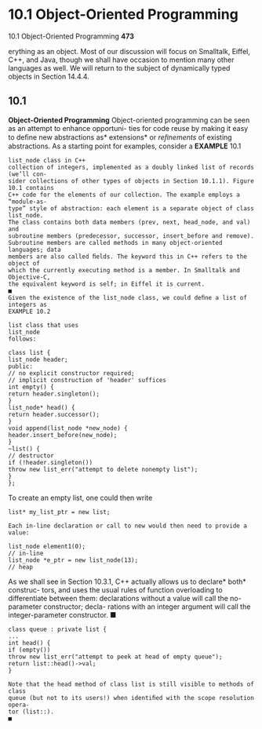 # 10.1 Object-Oriented Programming

10.1 Object-Oriented Programming
**473**

erything as an object. Most of our discussion will focus on Smalltalk, Eiffel, C++,
and Java, though we shall have occasion to mention many other languages as well.
We will return to the subject of dynamically typed objects in Section 14.4.4.
## 10.1

**Object-Oriented Programming**
Object-oriented programming can be seen as an attempt to enhance opportuni-
ties for code reuse by making it easy to deﬁne new abstractions as* extensions* or
*reﬁnements* of existing abstractions. As a starting point for examples, consider a
**EXAMPLE** 10.1

```
list_node class in C++
collection of integers, implemented as a doubly linked list of records (we’ll con-
sider collections of other types of objects in Section 10.1.1). Figure 10.1 contains
C++ code for the elements of our collection. The example employs a “module-as-
type” style of abstraction: each element is a separate object of class list_node.
The class contains both data members (prev, next, head_node, and val) and
subroutine members (predecessor, successor, insert_before and remove).
Subroutine members are called methods in many object-oriented languages; data
members are also called ﬁelds. The keyword this in C++ refers to the object of
which the currently executing method is a member. In Smalltalk and Objective-C,
the equivalent keyword is self; in Eiffel it is current.
■
Given the existence of the list_node class, we could deﬁne a list of integers as
EXAMPLE 10.2
```

```
list class that uses
list_node
follows:
```

```
class list {
list_node header;
public:
// no explicit constructor required;
// implicit construction of 'header' suffices
int empty() {
return header.singleton();
}
list_node* head() {
return header.successor();
}
void append(list_node *new_node) {
header.insert_before(new_node);
}
~list() {
// destructor
if (!header.singleton())
throw new list_err("attempt to delete nonempty list");
}
};
```

To create an empty list, one could then write

```
list* my_list_ptr = new list;
```

```
Each in-line declaration or call to new would then need to provide a value:
```

```
list_node element1(0);
// in-line
list_node *e_ptr = new list_node(13);
// heap
```

As we shall see in Section 10.3.1, C++ actually allows us to declare* both* construc-
tors, and uses the usual rules of function overloading to differentiate between
them: declarations without a value will call the no-parameter constructor; decla-
rations with an integer argument will call the integer-parameter constructor.
■

```
class queue : private list {
...
int head() {
if (empty())
throw new list_err("attempt to peek at head of empty queue");
return list::head()->val;
}
```

```
Note that the head method of class list is still visible to methods of class
queue (but not to its users!) when identiﬁed with the scope resolution opera-
tor (list::).
■
```

